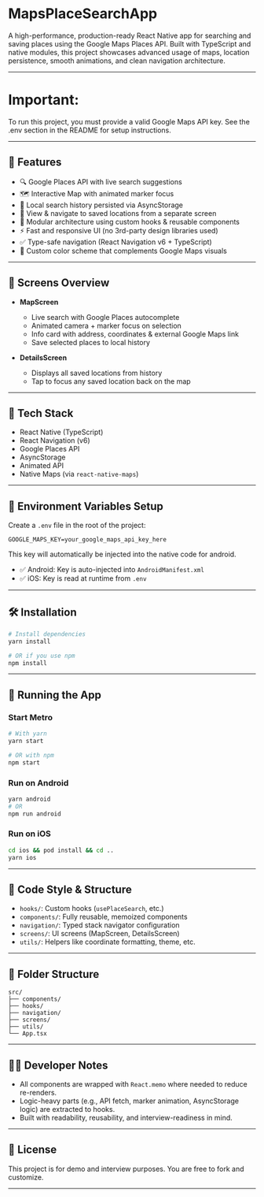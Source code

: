 
# MapsPlaceSearchApp

A high-performance, production-ready React Native app for searching and saving places using the Google Maps Places API. Built with TypeScript and native modules, this project showcases advanced usage of maps, location persistence, smooth animations, and clean navigation architecture.

---
# Important:
To run this project, you must provide a valid Google Maps API key. See the .env section in the README for setup instructions.

---

## 🚀 Features

- 🔍 Google Places API with live search suggestions
- 🗺️ Interactive Map with animated marker focus
- 💾 Local search history persisted via AsyncStorage
- 📍 View & navigate to saved locations from a separate screen
- 🎯 Modular architecture using custom hooks & reusable components
- ⚡ Fast and responsive UI (no 3rd-party design libraries used)
- ✅ Type-safe navigation (React Navigation v6 + TypeScript)
- 💅 Custom color scheme that complements Google Maps visuals

---

## 🧠 Screens Overview

- **MapScreen**
  - Live search with Google Places autocomplete
  - Animated camera + marker focus on selection
  - Info card with address, coordinates & external Google Maps link
  - Save selected places to local history

- **DetailsScreen**
  - Displays all saved locations from history
  - Tap to focus any saved location back on the map

---

## 🧪 Tech Stack

- React Native (TypeScript)
- React Navigation (v6)
- Google Places API
- AsyncStorage
- Animated API
- Native Maps (via `react-native-maps`)

---

## 🔑 Environment Variables Setup

Create a `.env` file in the root of the project:

```env
GOOGLE_MAPS_KEY=your_google_maps_api_key_here
```

This key will automatically be injected into the native code for android.

- ✅ Android: Key is auto-injected into `AndroidManifest.xml`
- ✅ iOS: Key is read at runtime from `.env`

 

---

## 🛠 Installation

```bash
# Install dependencies
yarn install

# OR if you use npm
npm install
```

---

## 📱 Running the App

### Start Metro

```bash
# With yarn
yarn start

# OR with npm
npm start
```

### Run on Android

```bash
yarn android
# OR
npm run android
```

### Run on iOS

```bash
cd ios && pod install && cd ..
yarn ios
```

---

## 🧼 Code Style & Structure

- `hooks/`: Custom hooks (`usePlaceSearch`, etc.)
- `components/`: Fully reusable, memoized components
- `navigation/`: Typed stack navigator configuration
- `screens/`: UI screens (MapScreen, DetailsScreen)
- `utils/`: Helpers like coordinate formatting, theme, etc.

---

## 📂 Folder Structure

```
src/
├── components/
├── hooks/
├── navigation/
├── screens/
├── utils/
└── App.tsx
```

---

## 👨‍💻 Developer Notes

- All components are wrapped with `React.memo` where needed to reduce re-renders.
- Logic-heavy parts (e.g., API fetch, marker animation, AsyncStorage logic) are extracted to hooks.
- Built with readability, reusability, and interview-readiness in mind.

---

## 📄 License

This project is for demo and interview purposes. You are free to fork and customize.

---
